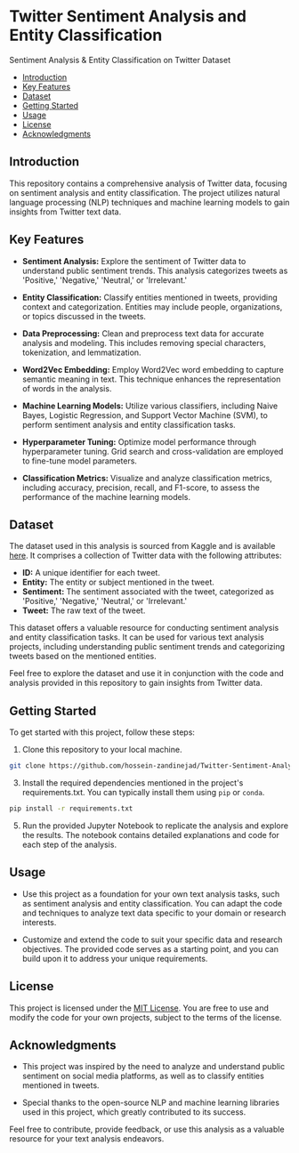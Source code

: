 # Twitter Sentiment Analysis and Entity Classification
Sentiment Analysis & Entity Classification on Twitter Dataset

- [Introduction](#introduction)
- [Key Features](#key-features)
- [Dataset](#dataset)
- [Getting Started](#getting-started)
- [Usage](#usage)
- [License](#license)
- [Acknowledgments](#acknowledgments)

## Introduction

This repository contains a comprehensive analysis of Twitter data, focusing on sentiment analysis and entity classification. The project utilizes natural language processing (NLP) techniques and machine learning models to gain insights from Twitter text data.

## Key Features

- **Sentiment Analysis:** Explore the sentiment of Twitter data to understand public sentiment trends. This analysis categorizes tweets as 'Positive,' 'Negative,' 'Neutral,' or 'Irrelevant.'

- **Entity Classification:** Classify entities mentioned in tweets, providing context and categorization. Entities may include people, organizations, or topics discussed in the tweets.

- **Data Preprocessing:** Clean and preprocess text data for accurate analysis and modeling. This includes removing special characters, tokenization, and lemmatization.

- **Word2Vec Embedding:** Employ Word2Vec word embedding to capture semantic meaning in text. This technique enhances the representation of words in the analysis.

- **Machine Learning Models:** Utilize various classifiers, including Naive Bayes, Logistic Regression, and Support Vector Machine (SVM), to perform sentiment analysis and entity classification tasks.

- **Hyperparameter Tuning:** Optimize model performance through hyperparameter tuning. Grid search and cross-validation are employed to fine-tune model parameters.

- **Classification Metrics:** Visualize and analyze classification metrics, including accuracy, precision, recall, and F1-score, to assess the performance of the machine learning models.

## Dataset

The dataset used in this analysis is sourced from Kaggle and is available [here](https://www.kaggle.com/datasets/jp797498e/twitter-entity-sentiment-analysis). It comprises a collection of Twitter data with the following attributes:

- **ID:** A unique identifier for each tweet.
- **Entity:** The entity or subject mentioned in the tweet.
- **Sentiment:** The sentiment associated with the tweet, categorized as 'Positive,' 'Negative,' 'Neutral,' or 'Irrelevant.'
- **Tweet:** The raw text of the tweet.

This dataset offers a valuable resource for conducting sentiment analysis and entity classification tasks. It can be used for various text analysis projects, including understanding public sentiment trends and categorizing tweets based on the mentioned entities.

Feel free to explore the dataset and use it in conjunction with the code and analysis provided in this repository to gain insights from Twitter data.

## Getting Started

To get started with this project, follow these steps:

1. Clone this repository to your local machine.

```bash
git clone https://github.com/hossein-zandinejad/Twitter-Sentiment-Analysis.git
```

3. Install the required dependencies mentioned in the project's requirements.txt. You can typically install them using `pip` or `conda`.

```bash
pip install -r requirements.txt
```

5. Run the provided Jupyter Notebook to replicate the analysis and explore the results. The notebook contains detailed explanations and code for each step of the analysis.

## Usage

- Use this project as a foundation for your own text analysis tasks, such as sentiment analysis and entity classification. You can adapt the code and techniques to analyze text data specific to your domain or research interests.

- Customize and extend the code to suit your specific data and research objectives. The provided code serves as a starting point, and you can build upon it to address your unique requirements.

## License

This project is licensed under the [MIT License](LICENSE). You are free to use and modify the code for your own projects, subject to the terms of the license.

## Acknowledgments

- This project was inspired by the need to analyze and understand public sentiment on social media platforms, as well as to classify entities mentioned in tweets.

- Special thanks to the open-source NLP and machine learning libraries used in this project, which greatly contributed to its success.

Feel free to contribute, provide feedback, or use this analysis as a valuable resource for your text analysis endeavors.

